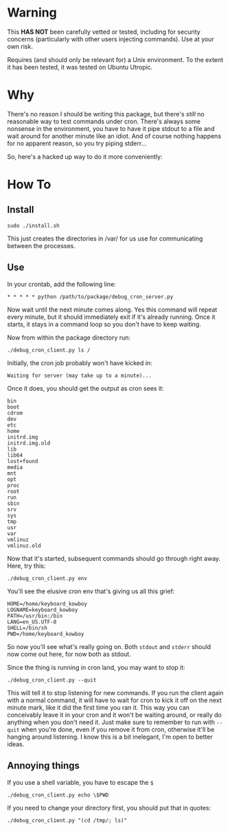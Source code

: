 # Warning

This **HAS NOT** been carefully vetted or tested, including for security concerns (particularly with other users injecting commands). Use at your own risk.

Requires (and should only be relevant for) a Unix environment. To the extent it has been tested, it was tested on Ubuntu Utropic.

# Why

There's no reason I should be writing this package, but there's *still* no reasonable way to test commands under cron. There's always some nonsense in the environment, you have to have it pipe stdout to a file and wait around for another minute like an idiot. And of course nothing happens for no apparent reason, so you try piping stderr...

So, here's a hacked up way to do it more conveniently:

# How To

## Install

    sudo ./install.sh

This just creates the directories in /var/ for us use for communicating between the processes.

## Use

In your crontab, add the following line:

    * * * * * python /path/to/package/debug_cron_server.py

Now wait until the next minute comes along. Yes this command will repeat every minute, but it should immediately exit if it's already running. Once it starts, it stays in a command loop so you don't have to keep waiting.

Now from within the package directory run:

    ./debug_cron_client.py ls /

Initially, the cron job probably won't have kicked in:

    Waiting for server (may take up to a minute)...

Once it does, you should get the output as cron sees it:

    bin
    boot
    cdrom
    dev
    etc
    home
    initrd.img
    initrd.img.old
    lib
    lib64
    lost+found
    media
    mnt
    opt
    proc
    root
    run
    sbin
    srv
    sys
    tmp
    usr
    var
    vmlinuz
    vmlinuz.old

Now that it's started, subsequent commands should go through right away. Here, try this:

    ./debug_cron_client.py env

You'll see the elusive cron env that's giving us all this grief:

    HOME=/home/keyboard_kowboy
    LOGNAME=keyboard_kowboy
    PATH=/usr/bin:/bin
    LANG=en_US.UTF-8
    SHELL=/bin/sh
    PWD=/home/keyboard_kowboy

So now you'll see what's really going on. Both `stdout` and `stderr` should now come out here, for now both as stdout.

Since the thing is running in cron land, you may want to stop it:

    ./debug_cron_client.py --quit

This will tell it to stop listening for new commands. If you run the client again with a normal command, it will have to wait for cron to kick it off on the next minute mark, like it did the first time you ran it. This way you can conceivably leave it in your cron and it won't be waiting around, or really do anything when you don't need it. Just make sure to remember to run with `--quit` when you're done, even if you remove it from cron, otherwise it'll be hanging around listening. I know this is a bit inelegant, I'm open to better ideas.

## Annoying things

If you use a shell variable, you have to escape the `$`

    ./debug_cron_client.py echo \$PWD

If you need to change your directory first, you should put that in quotes:

    ./debug_cron_client.py "(cd /tmp/; ls)"

